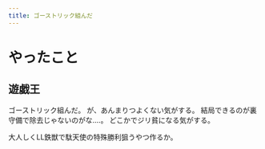 ```yaml
---
title: ゴーストリック組んだ
---
```


# やったこと

## 遊戯王

ゴーストリック組んだ。
が、あんまりつよくない気がする。
結局できるのが裏守備で除去じゃないのがな‥‥。
どこかでジリ貧になる気がする。

大人しくLL鉄獣で駄天使の特殊勝利狙うやつ作るか。
